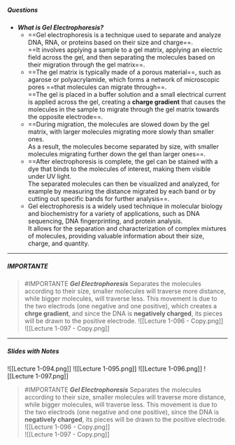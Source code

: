 ##### Questions
- ***What is Gel Electrophoresis?***
	- ==Gel electrophoresis is a technique used to separate and analyze DNA, RNA, or proteins based on their size and charge==. <br>==It involves applying a sample to a gel matrix, applying an electric field across the gel, and then separating the molecules based on their migration through the gel matrix==.
	- ==The gel matrix is typically made of a porous material==, such as agarose or polyacrylamide, which forms a network of microscopic pores ==that molecules can migrate through==. <br>==The gel is placed in a buffer solution and a small electrical current is applied across the gel, creating a **charge gradient** that causes the molecules in the sample to migrate through the gel matrix towards the opposite electrode==.
	- ==During migration, the molecules are slowed down by the gel matrix, with larger molecules migrating more slowly than smaller ones. <br>As a result, the molecules become separated by size, with smaller molecules migrating further down the gel than larger ones==.
	- ==After electrophoresis is complete, the gel can be stained with a dye that binds to the molecules of interest, making them visible under UV light. <br>The separated molecules can then be visualized and analyzed, for example by measuring the distance migrated by each band or by cutting out specific bands for further analysis==.
	- Gel electrophoresis is a widely used technique in molecular biology and biochemistry for a variety of applications, such as DNA sequencing, DNA fingerprinting, and protein analysis. <br>It allows for the separation and characterization of complex mixtures of molecules, providing valuable information about their size, charge, and quantity.

---
##### IMPORTANTE

> #IMPORTANTE ***Gel Electrophoresis***
> Separates the molecules according to their size, smaller molecules will traverse more distance, while bigger molecules, will traverse less.
> This movement is due to the two electrods (one negative and one positive), which creates a **chrge gradient**, and since the DNA is **negatively charged**, its pieces will be drawn to the positive electrode.
> ![[Lecture 1-096 - Copy.png]] <br>![[Lecture 1-097 - Copy.png]]

---
##### Slides with Notes
![[Lecture 1-094.png]] ![[Lecture 1-095.png]] ![[Lecture 1-096.png]] ![[Lecture 1-097.png]]

> #IMPORTANTE ***Gel Electrophoresis***
> Separates the molecules according to their size, smaller molecules will traverse more distance, while bigger molecules, will traverse less.
> This movement is due to the two electrods (one negative and one positive), since the DNA is **negatively charged**, its pieces will be drawn to the positive electrode.
> ![[Lecture 1-096 - Copy.png]] <br>![[Lecture 1-097 - Copy.png]]